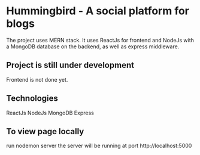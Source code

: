 # Hummingbird - A social platform for blogs

The project uses MERN stack. It uses ReactJs for frontend and NodeJs with a MongoDB database on the backend, as well as express middleware.

## Project is still under development
Frontend is not done yet.

## Technologies
ReactJs
NodeJs
MongoDB
Express

## To view page locally
run nodemon server
the server will be running at port http://localhost:5000
